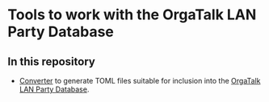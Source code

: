 # Tools to work with the OrgaTalk LAN Party Database


## In this repository

* [Converter](./converter) to generate TOML files suitable for inclusion
  into the [OrgaTalk LAN Party
  Database](https://github.com/lanpartydb/data).
